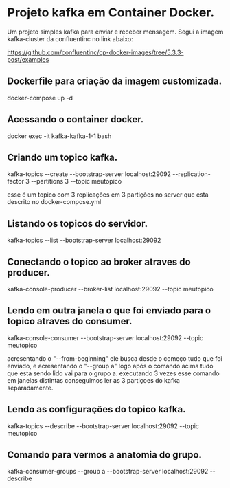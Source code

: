 # Projeto kafka em Container Docker.

Um projeto simples kafka para enviar e receber mensagem. Segui a imagem kafka-cluster da confluentinc no link abaixo:

https://github.com/confluentinc/cp-docker-images/tree/5.3.3-post/examples

## Dockerfile para criação da imagem customizada.

docker-compose up -d

## Acessando o container docker.

docker exec -it kafka-kafka-1-1 bash

## Criando um topico kafka.

kafka-topics --create --bootstrap-server localhost:29092 --replication-factor 3 --partitions 3 --topic meutopico

esse é um topico com 3 replicações em 3 partições no server que esta descrito no docker-compose.yml

## Listando os topicos do servidor.

kafka-topics --list --bootstrap-server localhost:29092

## Conectando o topico ao broker atraves do producer.

kafka-console-producer --broker-list localhost:29092 --topic meutopico

## Lendo em outra janela o que foi enviado para o topico atraves do consumer.

kafka-console-consumer --bootstrap-server localhost:29092 --topic meutopico

acresentando o "--from-beginning" ele busca desde o começo tudo que foi enviado, e acresentando o "--group a" logo após o comando acima tudo que esta sendo lido vai para o grupo a. executando 3 vezes esse comando em janelas distintas conseguimos ler as 3 partiçoes do kafka separadamente.

## Lendo as configurações do topico kafka.

kafka-topics --describe --bootstrap-server localhost:29092 --topic meutopico

## Comando para vermos a anatomia do grupo.

kafka-consumer-groups --group a --bootstrap-server localhost:29092 --describe